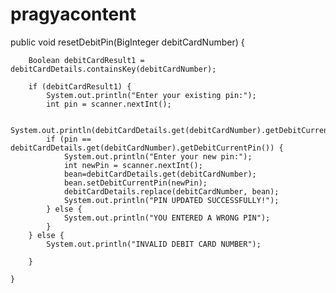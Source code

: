 # pragyacontent

public void resetDebitPin(BigInteger debitCardNumber) {
		
		Boolean debitCardResult1 = debitCardDetails.containsKey(debitCardNumber);

		if (debitCardResult1) {
			System.out.println("Enter your existing pin:");
			int pin = scanner.nextInt();

			System.out.println(debitCardDetails.get(debitCardNumber).getDebitCurrentPin());
			if (pin == debitCardDetails.get(debitCardNumber).getDebitCurrentPin()) {
				System.out.println("Enter your new pin:");
				int newPin = scanner.nextInt();
				bean=debitCardDetails.get(debitCardNumber);
				bean.setDebitCurrentPin(newPin);
				debitCardDetails.replace(debitCardNumber, bean);
				System.out.println("PIN UPDATED SUCCESSFULLY!");
			} else {
				System.out.println("YOU ENTERED A WRONG PIN");
			}
		} else {
			System.out.println("INVALID DEBIT CARD NUMBER");

		}

	}
	
